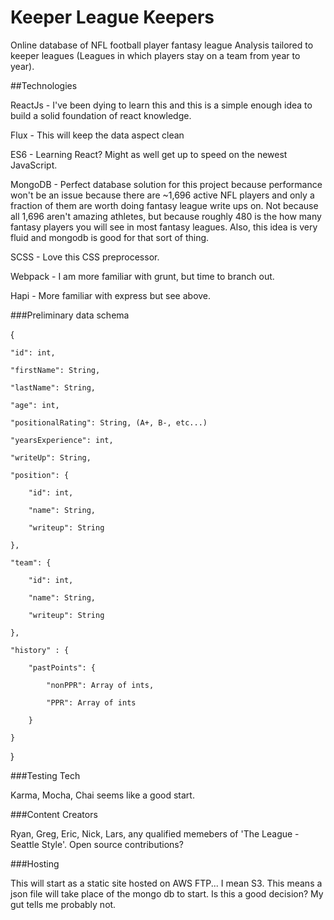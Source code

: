 # Keeper League Keepers

Online database of NFL football player fantasy league Analysis tailored to keeper leagues (Leagues in which players stay on a team from year to year).

##Technologies

ReactJs - I've been dying to learn this and this is a simple enough idea to build a solid foundation of react knowledge.

Flux - This will keep the data aspect clean

ES6 - Learning React? Might as well get up to speed on the newest JavaScript.

MongoDB - Perfect database solution for this project because performance won't be an issue because there are ~1,696 active NFL players and only a fraction of them are worth doing fantasy league write ups on. Not because all 1,696 aren't amazing athletes, but because roughly 480 is the how many fantasy players you will see in most fantasy leagues. Also, this idea is very fluid and mongodb is good for that sort of thing.

SCSS - Love this CSS preprocessor. 

Webpack - I am more familiar with grunt, but time to branch out.

Hapi - More familiar with express but see above.

###Preliminary data schema

{

	"id": int,

	"firstName": String,

	"lastName": String,

	"age": int,

	"positionalRating": String, (A+, B-, etc...)

	"yearsExperience": int,

	"writeUp": String,

	"position": { 

		"id": int,
		
		"name": String,
		
		"writeup": String
	
	},
	
	"team": {
	
		"id": int,
	
		"name": String,
	
		"writeup": String
	
	},
	
	"history" : {
	
		"pastPoints": {
	
			"nonPPR": Array of ints,
	
			"PPR": Array of ints
	
		}
	
	}

}

###Testing Tech

Karma, Mocha, Chai seems like a good start.

###Content Creators

Ryan, Greg, Eric, Nick, Lars, any qualified memebers of 'The League - Seattle Style'. Open source contributions?

###Hosting

This will start as a static site hosted on AWS FTP... I mean S3. This means a json file will take place of the mongo db to start. Is this a good decision? My gut tells me probably not.